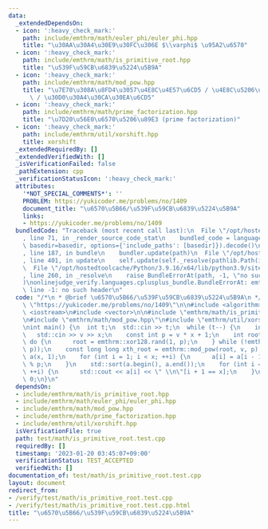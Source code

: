 ```yaml
---
data:
  _extendedDependsOn:
  - icon: ':heavy_check_mark:'
    path: include/emthrm/math/euler_phi/euler_phi.hpp
    title: "\u30AA\u30A4\u30E9\u30FC\u306E $\\varphi$ \u95A2\u6570"
  - icon: ':heavy_check_mark:'
    path: include/emthrm/math/is_primitive_root.hpp
    title: "\u539F\u59CB\u6839\u5224\u5B9A"
  - icon: ':heavy_check_mark:'
    path: include/emthrm/math/mod_pow.hpp
    title: "\u7E70\u308A\u8FD4\u3057\u4E8C\u4E57\u6CD5 / \u4E8C\u5206\u7D2F\u4E57\u6CD5\
      \ / \u30D0\u30A4\u30CA\u30EA\u6CD5"
  - icon: ':heavy_check_mark:'
    path: include/emthrm/math/prime_factorization.hpp
    title: "\u7D20\u56E0\u6570\u5206\u89E3 (prime factorization)"
  - icon: ':heavy_check_mark:'
    path: include/emthrm/util/xorshift.hpp
    title: xorshift
  _extendedRequiredBy: []
  _extendedVerifiedWith: []
  _isVerificationFailed: false
  _pathExtension: cpp
  _verificationStatusIcon: ':heavy_check_mark:'
  attributes:
    '*NOT_SPECIAL_COMMENTS*': ''
    PROBLEM: https://yukicoder.me/problems/no/1409
    document_title: "\u6570\u5B66/\u539F\u59CB\u6839\u5224\u5B9A"
    links:
    - https://yukicoder.me/problems/no/1409
  bundledCode: "Traceback (most recent call last):\n  File \"/opt/hostedtoolcache/Python/3.9.16/x64/lib/python3.9/site-packages/onlinejudge_verify/documentation/build.py\"\
    , line 71, in _render_source_code_stat\n    bundled_code = language.bundle(stat.path,\
    \ basedir=basedir, options={'include_paths': [basedir]}).decode()\n  File \"/opt/hostedtoolcache/Python/3.9.16/x64/lib/python3.9/site-packages/onlinejudge_verify/languages/cplusplus.py\"\
    , line 187, in bundle\n    bundler.update(path)\n  File \"/opt/hostedtoolcache/Python/3.9.16/x64/lib/python3.9/site-packages/onlinejudge_verify/languages/cplusplus_bundle.py\"\
    , line 401, in update\n    self.update(self._resolve(pathlib.Path(included), included_from=path))\n\
    \  File \"/opt/hostedtoolcache/Python/3.9.16/x64/lib/python3.9/site-packages/onlinejudge_verify/languages/cplusplus_bundle.py\"\
    , line 260, in _resolve\n    raise BundleErrorAt(path, -1, \"no such header\"\
    )\nonlinejudge_verify.languages.cplusplus_bundle.BundleErrorAt: emthrm/math/is_primitive_root.hpp:\
    \ line -1: no such header\n"
  code: "/*\n * @brief \u6570\u5B66/\u539F\u59CB\u6839\u5224\u5B9A\n */\n#define PROBLEM\
    \ \"https://yukicoder.me/problems/no/1409\"\n\n#include <algorithm>\n#include\
    \ <iostream>\n#include <vector>\n\n#include \"emthrm/math/is_primitive_root.hpp\"\
    \n#include \"emthrm/math/mod_pow.hpp\"\n#include \"emthrm/util/xorshift.hpp\"\n\
    \nint main() {\n  int t;\n  std::cin >> t;\n  while (t--) {\n    int v, x;\n \
    \   std::cin >> v >> x;\n    const int p = v * x + 1;\n    int root = 0;\n   \
    \ do {\n      root = emthrm::xor128.rand(1, p);\n    } while (!emthrm::is_primitive_root(root,\
    \ p));\n    const long long xth_root = emthrm::mod_pow(root, v, p);\n    std::vector<int>\
    \ a(x, 1);\n    for (int i = 1; i < x; ++i) {\n      a[i] = a[i - 1] * xth_root\
    \ % p;\n    }\n    std::sort(a.begin(), a.end());\n    for (int i = 0; i < x;\
    \ ++i) {\n      std::cout << a[i] << \" \\n\"[i + 1 == x];\n    }\n  }\n  return\
    \ 0;\n}\n"
  dependsOn:
  - include/emthrm/math/is_primitive_root.hpp
  - include/emthrm/math/euler_phi/euler_phi.hpp
  - include/emthrm/math/mod_pow.hpp
  - include/emthrm/math/prime_factorization.hpp
  - include/emthrm/util/xorshift.hpp
  isVerificationFile: true
  path: test/math/is_primitive_root.test.cpp
  requiredBy: []
  timestamp: '2023-01-20 03:45:07+09:00'
  verificationStatus: TEST_ACCEPTED
  verifiedWith: []
documentation_of: test/math/is_primitive_root.test.cpp
layout: document
redirect_from:
- /verify/test/math/is_primitive_root.test.cpp
- /verify/test/math/is_primitive_root.test.cpp.html
title: "\u6570\u5B66/\u539F\u59CB\u6839\u5224\u5B9A"
---
```

